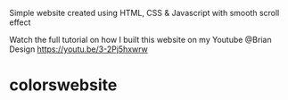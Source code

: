 Simple website created using HTML, CSS &amp; Javascript with smooth scroll effect

Watch the full tutorial on how I built this website on my Youtube @Brian Design https://youtu.be/3-2Pj5hxwrw

# colorswebsite
